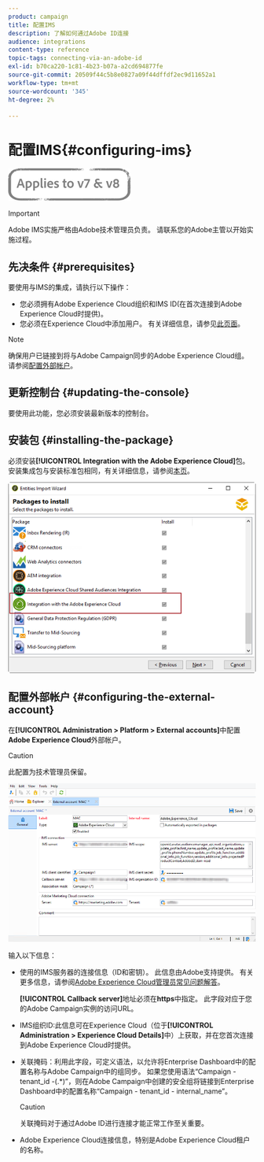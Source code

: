 ```yaml
---
product: campaign
title: 配置IMS
description: 了解如何通过Adobe ID连接
audience: integrations
content-type: reference
topic-tags: connecting-via-an-adobe-id
exl-id: b70ca220-1c81-4b23-b07a-a2cd694877fe
source-git-commit: 20509f44c5b8e0827a09f44dffdf2ec9d11652a1
workflow-type: tm+mt
source-wordcount: '345'
ht-degree: 2%

---
```


# 配置IMS{#configuring-ims}

![](../../assets/common.svg)

>[!IMPORTANT]
>
>Adobe IMS实施严格由Adobe技术管理员负责。 请联系您的Adobe主管以开始实施过程。

## 先决条件 {#prerequisites}

要使用与IMS的集成，请执行以下操作：

* 您必须拥有Adobe Experience Cloud组织和IMS ID(在首次连接到Adobe Experience Cloud时提供)。
* 您必须在Experience Cloud中添加用户。 有关详细信息，请参见[此页面](https://experienceleague.adobe.com/docs/core-services/interface/manage-users-and-products/admin-getting-started.html)。

>[!NOTE]
>
>确保用户已链接到将与Adobe Campaign同步的Adobe Experience Cloud组。 请参阅[配置外部帐户](#configuring-the-external-account)。

## 更新控制台 {#updating-the-console}

要使用此功能，您必须安装最新版本的控制台。

## 安装包 {#installing-the-package}

必须安装&#x200B;**[!UICONTROL Integration with the Adobe Experience Cloud]**&#x200B;包。 安装集成包与安装标准包相同，有关详细信息，请参阅[本页](../../installation/using/installing-campaign-standard-packages.md)。

![](assets/ims_6.png)

## 配置外部帐户 {#configuring-the-external-account}

在&#x200B;**[!UICONTROL Administration > Platform > External accounts]**&#x200B;中配置&#x200B;**Adobe Experience Cloud**&#x200B;外部帐户。

>[!CAUTION]
>
>此配置为技术管理员保留。

![](assets/ims_5.png)

输入以下信息：

* 使用的IMS服务器的连接信息（ID和密钥）。 此信息由Adobe支持提供。 有关更多信息，请参阅[Adobe Experience Cloud管理员常见问题解答](https://experienceleague.adobe.com/docs/core-services/interface/manage-users-and-products/faq.html)。

   **[!UICONTROL Callback server]**&#x200B;地址必须在&#x200B;**https**&#x200B;中指定。 此字段对应于您的Adobe Campaign实例的访问URL。

* IMS组织ID:此信息可在Experience Cloud（位于&#x200B;**[!UICONTROL Administration > Experience Cloud Details]**&#x200B;中）上获取，并在您首次连接到Adobe Experience Cloud时提供。
* 关联掩码：利用此字段，可定义语法，以允许将Enterprise Dashboard中的配置名称与Adobe Campaign中的组同步。 如果您使用语法“Campaign - tenant_id -(.*)”，则在Adobe Campaign中创建的安全组将链接到Enterprise Dashboard中的配置名称“Campaign - tenant_id - internal_name”。

   >[!CAUTION]
   >
   >关联掩码对于通过Adobe ID进行连接才能正常工作至关重要。

* Adobe Experience Cloud连接信息，特别是Adobe Experience Cloud租户的名称。

